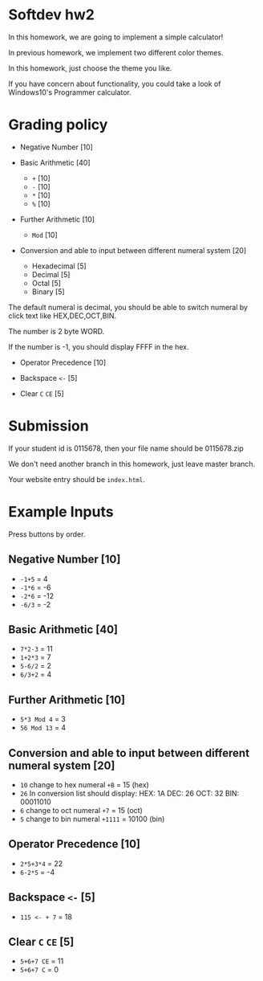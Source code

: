 # Softdev hw2

In this homework, we are going to implement a simple calculator!

In previous homework, we implement two different color themes.

In this homework, just choose the theme you like.

If you have concern about functionality, you could take a look of Windows10's Programmer calculator.

# Grading policy

- Negative Number [10]

- Basic Arithmetic [40]

	- ``+`` [10]
	- ``-`` [10]
	- ``*`` [10]
	- ``%`` [10]

- Further Arithmetic [10]

	- ``Mod`` [10]

- Conversion and able to input between different numeral system [20]

	- Hexadecimal [5]
	- Decimal [5]
	- Octal [5]
	- Binary [5]

The default numeral is decimal, you should be able to switch numeral by click text like HEX,DEC,OCT,BIN.

The number is 2 byte WORD.

If the number is -1, you should display FFFF in the hex.

- Operator Precedence [10]

- Backspace ``<-`` [5]

- Clear `C` `CE` [5]


# Submission

If your student id is 0115678, then your file name should be 0115678.zip

We don't need another branch in this homework, just leave master branch.

Your website entry should be `index.html`.

# Example Inputs

Press buttons by order.

## Negative Number [10]

- `-1+5` = 4
- `-1*6` = -6
- `-2*6` = -12
- `-6/3` = -2

## Basic Arithmetic [40]

- `7*2-3` = 11
- `1+2*3` = 7
- `5-6/2` = 2
- `6/3+2` = 4

## Further Arithmetic [10]

- `5*3 Mod 4` = 3
- `56 Mod 13` = 4

## Conversion and able to input between different numeral system [20]

- `10`
change to hex numeral
`+B` = 15 (hex)
- `26`
In conversion list should display: 
HEX: 1A
DEC: 26
OCT: 32
BIN: 00011010
- `6`
change to oct numeral
`+7` = 15 (oct)
- `5`
change to bin numeral
`+1111` = 10100 (bin)

## Operator Precedence [10]

- `2*5+3*4` = 22
- `6-2*5` = -4

## Backspace ``<-`` [5]

- `115 <- + 7` = 18

## Clear `C` `CE` [5]

- `5+6+7 CE` = 11
- `5+6+7 C` = 0 
